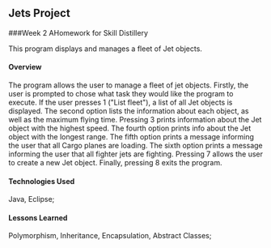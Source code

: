 ## Jets Project

###Week 2 AHomework for Skill Distillery

This program displays and manages a fleet of Jet objects.

#### Overview
The program allows the user to manage a fleet of jet objects. Firstly, the user is prompted to chose what task they would like the program to execute. If the user presses 1 ("List fleet"), a list of all Jet objects is displayed. The second option lists the information about each object, as well as the maximum flying time. Pressing 3 prints information about the Jet object with the highest speed. The fourth option prints info about the Jet object with the longest range. The fifth option prints a message informing the user that all Cargo planes are loading. The sixth option prints a message informing the user that all fighter jets are fighting. Pressing 7 allows the user to create a new Jet object. Finally, pressing 8 exits the program. 

#### Technologies Used
Java, Eclipse;

#### Lessons Learned
Polymorphism, Inheritance, Encapsulation, Abstract Classes;